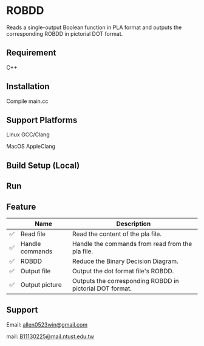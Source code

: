 # ROBDD

Reads a single-output Boolean function in PLA format and outputs the corresponding ROBDD in pictorial DOT format.

## Requirement

C++

## Installation

Compile main.cc

## Support Platforms

Linux GCC/Clang

MacOS AppleClang

## Build Setup (Local)

## Run

## Feature

|          | Name            | Description                                              |
| :------: | --------------- | -------------------------------------------------------- |
| &#x2705; | Read file       | Read the content of the pla file.                        |
| &#x2705; | Handle commands | Handle the commands from read from the pla file.         |
| &#x2705; | ROBDD           | Reduce the Binary Decision Diagram.                      |
| &#x2705; | Output file     | Output the dot format file's ROBDD.                      |
| &#x2705; | Output picture  | Outputs the corresponding ROBDD in pictorial DOT format. |

## Support

Email: allen0523win@gmail.com

mail: B11130225@mail.ntust.edu.tw